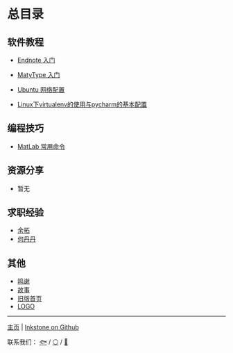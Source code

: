 # 总目录

## 软件教程

* [Endnote 入门](software-tutorial/endnote-intro/endnote-intro.md)

* [MatyType 入门](software-tutorial/mathtype-intro/mathtype-intro.md)

* [Ubuntu 网络配置](software-tutorial/ubuntu-network/ubuntu-network.md)

* [Linux下virtualenv的使用与pycharm的基本配置](software-tutorial/ubuntu-network/virtualenv_and_pycharm.md)

## 编程技巧

* [MatLab 常用命令](programming/matlab-commands/matlab-commands.md)

## 资源分享

* 暂无

## 求职经验
* [余拓](jobs/yt.md)
* [何丹丹](jobs/hdd.md)

## 其他

* [鸣谢](others/acknowledge.md)
* [故事](others/story.md)
* [旧版首页](others/old.md)
* [LOGO](others/logo.png)

---

[主页](https://project-inkstone.github.io/project-inkstone/) |
[Inkstone on Github](https://github.com/project-inkstone/project-inkstone)

联系我们：
[🐟](https://github.com/tyusr) /
[⚪](https://github.com/Da-Yuan) /
[🍉](https://github.com/Watermelon-Chen)
